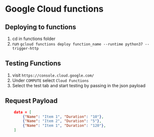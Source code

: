 # Google Cloud functions

## Deploying to functions

1. cd in functions folder
2. run `gcloud functions deploy function_name --runtime python37 --trigger-http`

## Testing Functions

1. visit `https://console.cloud.google.com/`
2. Under `COMPUTE` select `Cloud Functions`
3. Select the test tab and start testing by passing in the json payload

## Request Payload

```json
    data = [
        {"Name": "Item 1", "Duration": "10"},
        {"Name": "Item 2", "Duration": "5"},
        {"Name": "Item 1", "Duration": "120"},
    ]
```
